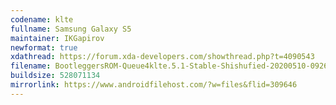 ```yaml
---
codename: klte
fullname: Samsung Galaxy S5
maintainer: IKGapirov
newformat: true
xdathread: https://forum.xda-developers.com/showthread.php?t=4090543
filename: BootleggersROM-Queue4klte.5.1-Stable-Shishufied-20200510-092631.zip
buildsize: 528071134
mirrorlink: https://www.androidfilehost.com/?w=files&flid=309646
---
```



